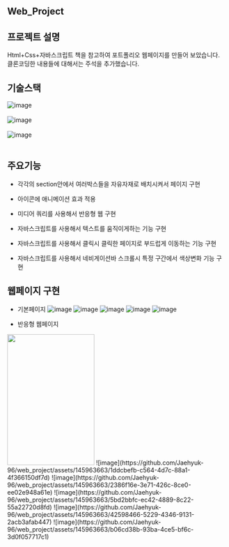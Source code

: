  Web_Project
-----------------------------------------------------------------------------------------------------------------------------
프로젝트 설명
-----------------------------------------------------------------------------------------------------------------------------
 Html+Css+자바스크립트 책을 참고하여 포트폴리오 웹페이지를 만들어 보았습니다. 클론코딩한 내용들에 대해서는 주석을 추가했습니다.

기술스택
-----------------------------------------------------------------------------------------------------------------------------
![image](https://github.com/Jaehyuk-96/web_project/assets/145963663/559ad2bc-be19-497c-9528-3cf32d4b80bb)<br><br>
![image](https://github.com/Jaehyuk-96/web_project/assets/145963663/8443ce9f-7b8c-4ede-ae03-f56173f890e1)<br><br>
![image](https://github.com/Jaehyuk-96/web_project/assets/145963663/84defd1f-0420-438c-9670-55cab5a534b6)<br><br>



주요기능
-----------------------------------------------------------------------------------------------------------------------------
* 각각의 section안에서 여러박스들을 자유자재로 배치시켜서 페이지 구현

* 아이콘에 애니메이션 효과 적용

* 미디어 쿼리를 사용해서 반응형 웹 구현

* 자바스크립트를 사용해서 텍스트를 움직이게하는 기능 구현

* 자바스크립트를 사용해서 클릭시 클릭한 페이지로 부드럽게 이동하는 기능 구현

* 자바스크립트를 사용해서 네비게이션바 스크롤시 특정 구간에서 색상변화 기능 구현

웹페이지 구현
-----------------------------------------------------------------------------------------------------------------------------
* 기본페이지
![image](https://github.com/Jaehyuk-96/web_project/assets/145963663/7c6c25f7-43b8-491b-b515-de34dc794013)
![image](https://github.com/Jaehyuk-96/web_project/assets/145963663/f64b730b-d1e6-480f-937b-2a763bbc66dd)
![image](https://github.com/Jaehyuk-96/web_project/assets/145963663/ea3d08b7-0520-4263-8f6c-af0b5df82ed6)
![image](https://github.com/Jaehyuk-96/web_project/assets/145963663/dd36ab2e-67b7-4594-ac7f-72c5eb8d035e)
![image](https://github.com/Jaehyuk-96/web_project/assets/145963663/f273a93b-469f-4172-923b-0897a8a91ddc)

* 반응형 웹페이지
 <img src="(https://github.com/Jaehyuk-96/web_project/assets/145963663/7a577bad-6b90-4148-a7e9-9d38f7283e90)" height="300px" width="200px">
 ![image](https://github.com/Jaehyuk-96/web_project/assets/145963663/1ddcbefb-c564-4d7c-88a1-4f366150df7d)
 ![image](https://github.com/Jaehyuk-96/web_project/assets/145963663/2386f16e-3e71-426c-8ce0-ee02e948a61e)
 ![image](https://github.com/Jaehyuk-96/web_project/assets/145963663/5bd2bbfc-ec42-4889-8c22-55a22720d8fd)
 ![image](https://github.com/Jaehyuk-96/web_project/assets/145963663/42598466-5229-4346-9131-2acb3afab447)
 ![image](https://github.com/Jaehyuk-96/web_project/assets/145963663/b06cd38b-93ba-4ce5-bf6c-3d0f057717c1)










